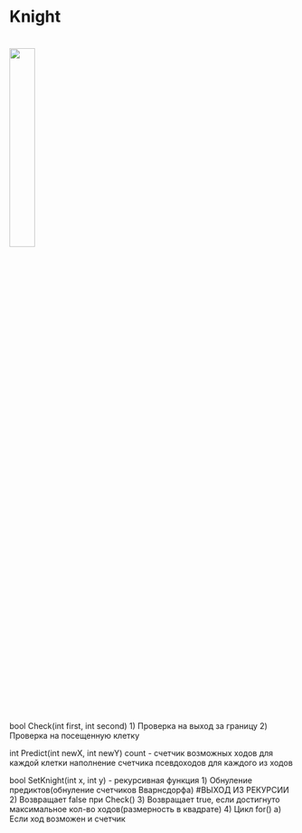 # Knight
# <img src="https://avatars.mds.yandex.net/get-mpic/5210335/img_id5382900091963243334.jpeg/orig" width = "30%" height = "30%">

bool Check(int first, int second)
    1) Проверка на выход за границу
    2) Проверка на посещенную клетку

int Predict(int newX, int newY)
    count - счетчик возможных ходов для каждой клетки
    наполнение счетчика псевдоходов для каждого из ходов 

bool SetKnight(int x, int y) - рекурсивная функция
    1) Обнуление предиктов(обнуление счетчиков Вварнсдорфа)
    #ВЫХОД ИЗ РЕКУРСИИ
    2) Возвращает false при Check()
    3) Возвращает true, если достигнуто максимальное кол-во ходов(размерность в квадрате)
    4) Цикл for() 
        а) Если ход возможен и счетчик  
